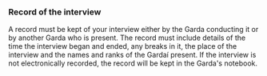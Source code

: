 ###  Record of the interview

A record must be kept of your interview either by the Garda conducting it or
by another Garda who is present. The record must include details of the time
the interview began and ended, any breaks in it, the place of the interview
and the names and ranks of the Gardaí present. If the interview is not
electronically recorded, the record will be kept in the Garda's notebook.
